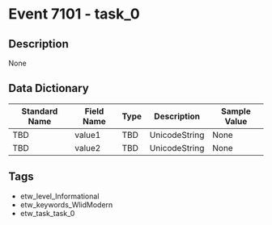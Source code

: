# Event 7101 - task_0

## Description
None

## Data Dictionary
|Standard Name|Field Name|Type|Description|Sample Value|
|---|---|---|---|---|
|TBD|value1|TBD|UnicodeString|None|None|
|TBD|value2|TBD|UnicodeString|None|None|

## Tags
* etw_level_Informational
* etw_keywords_WlidModern
* etw_task_task_0